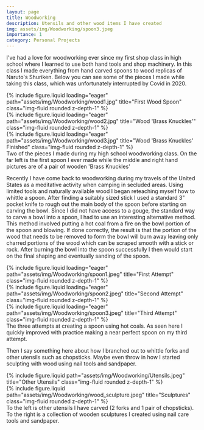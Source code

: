 ```yaml
---
layout: page
title: Woodworking
description: Utensils and other wood items I have created
img: assets/img/Woodworking/spoon3.jpeg
importance: 1
category: Personal Projects
---
```


I've had a love for woodworking ever since my first shop class in high school where I learned to use both hand tools and shop machinery. In this class I made everything from hand carved spoons to wood replicas of Naruto's Shuriken. Below you can see some of the pieces I made while taking this class, which was unfortunately interrupted by Covid in 2020.  

<div class="row">
    <div class="col-sm mt-3 mt-md">
        {% include figure.liquid loading="eager" path="assets/img/Woodworking/wood1.jpg" title="First Wood Spoon" class="img-fluid rounded z-depth-1" %}
    </div>
    <div class="col-sm mt-3 mt-md">
        {% include figure.liquid loading="eager" path="assets/img/Woodworking/wood2.jpg" title="Wood 'Brass Knuckles'" class="img-fluid rounded z-depth-1" %}
    </div>
    <div class="col-sm mt-3 mt-md">
        {% include figure.liquid loading="eager" path="assets/img/Woodworking/wood3.jpg" title="Wood 'Brass Knuckles' Finished" class="img-fluid rounded z-depth-1" %}
    </div>
</div>
<div class="caption">
    Two of the pieces I made during my high school woodworking class. On the far left is the first spoon I ever made while the middle and right hand pictures are of a pair of wooden 'Brass Knuckles'
</div>

Recently I have come back to woodworking during my travels of the United States as a meditative activity when camping in secluded areas. Using limited tools and naturally available wood I began reteaching myself how to whittle a spoon. After finding a suitably sized stick I used a standard 3" pocket knife to rough out the main body of the spoon before starting on carving the bowl. Since I did not have access to a gouge, the standard way to carve a bowl into a spoon, I had to use an interesting alternative method. This method involved putting a hot coal from a fire on the bowl portion of the spoon and blowing. If done correctly, the result is that the portion of the wood that needs to be removed to form the bowl will burn away leaving only charred portions of the wood which can be scraped smooth with a stick or rock. After burning the bowl into the spoon successfully I then would start on the final shaping and eventually sanding of the spoon.

<div class="row">
    <div class="col-sm mt-3 mt-md-0">
        {% include figure.liquid loading="eager" path="assets/img/Woodworking/spoon1.jpeg" title="First Attempt" class="img-fluid rounded z-depth-1" %}
    </div>
    <div class="col-sm mt-3 mt-md-0">
        {% include figure.liquid loading="eager" path="assets/img/Woodworking/spoon2.jpeg" title="Second Attempt" class="img-fluid rounded z-depth-1" %}
    </div>
    <div class="col-sm mt-3 mt-md-0">
        {% include figure.liquid loading="eager" path="assets/img/Woodworking/spoon3.jpeg" title="Third Attempt" class="img-fluid rounded z-depth-1" %}
    </div>
</div>
<div class="caption">
    The three attempts at creating a spoon using hot coals. As seen here I quickly improved with practice making a near perfect spoon on my third attempt.
</div>

Then I say something here about how I branched out to whittle forks and other utensils such as chopsticks. Maybe even throw in how I started sculpting with wood using nail tools and sandpaper.

<div class="row justify-content-sm-center">
    <div class="col-sm-4 mt-3 mt-md-0">
        {% include figure.liquid path="assets/img/Woodworking/Utensils.jpeg" title="Other Utensils" class="img-fluid rounded z-depth-1" %}
    </div>
    <div class="col-sm-4 mt-3 mt-md-0">
        {% include figure.liquid path="assets/img/Woodworking/wood_sculpture.jpeg" title="Sculptures" class="img-fluid rounded z-depth-1" %}
    </div>
</div>
<div class="caption">
    To the left is other utensils I have carved (2 forks and 1 pair of chopsticks). To the right is a collection of wooden sculptures I created using nail care tools and sandpaper.
</div>
